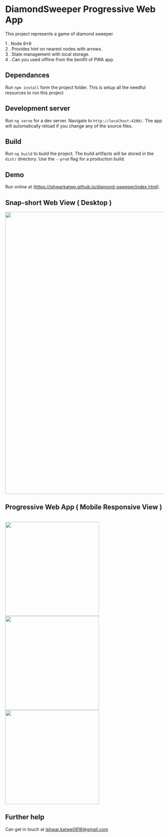 # DiamondSweeper Progressive Web App

This project represents a game of diamond sweeper

1 . Node 8*8 <br>
2 . Provides hint on nearest nodes with arrows. <br>
3 . State management with local storage. <br>
4 . Can you used offline from the benifit of PWA app. <br>

## Dependances
Run `npm install` form the project folder. This is setup all the needful resources to run this project

## Development server

Run `ng serve` for a dev server. Navigate to `http://localhost:4200/`. The app will automatically reload if you change any of the source files.

## Build

Run `ng build` to build the project. The build artifacts will be stored in the `dist/` directory. Use the `--prod` flag for a production build.

## Demo

Run online at (https://ishwarkatwe.github.io/diamond-sweeper/index.html).

## Snap-short Web View ( Desktop ) <br>
<img src="https://raw.githubusercontent.com/ishwarkatwe/diamond-sweeper/master/src/assets/snap/desktop.png" width="900" />

## Progressive Web App ( Mobile Responsive View )
<br>
<img src="https://raw.githubusercontent.com/ishwarkatwe/diamond-sweeper/master/src/assets/snap/mobile_1.png" width="300" />
<img src="https://raw.githubusercontent.com/ishwarkatwe/diamond-sweeper/master/src/assets/snap/mobile_1.png" width="300" />
<img src="https://raw.githubusercontent.com/ishwarkatwe/diamond-sweeper/master/src/assets/snap/mobile_1.png" width="300" />


## Further help

Can get in touch at ishwar.katwe0816@gmail.com
